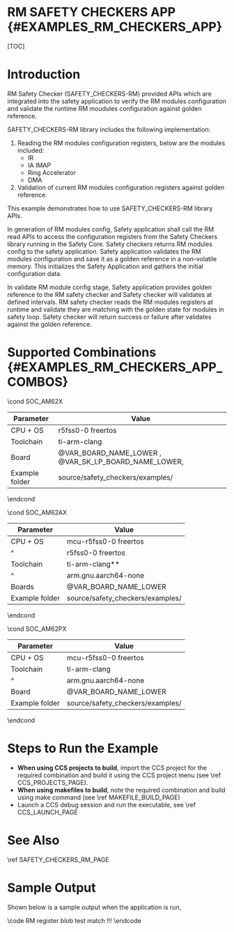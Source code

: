 # RM SAFETY CHECKERS APP {#EXAMPLES_RM_CHECKERS_APP}

[TOC]

# Introduction

RM Safety Checker (SAFETY_CHECKERS-RM) provided APIs which are integrated into the safety application to verify the RM modules configuration and validate the runtime RM moudules configuration against golden reference.

SAFETY_CHECKERS-RM library includes the following implementation:
1. Reading the RM modules configuration registers, below are the modules included:
      * IR
      * IA IMAP
      * Ring Accelerator
      * DMA
2. Validation of current RM modules configuration registers against golden reference.

This example demonstrates how to use SAFETY_CHECKERS-RM library APIs.

In generation of RM modules config, Safety application shall call the RM read APIs to access the configuration registers from the Safety Checkers library running in the Safety Core. Safety checkers returns RM modules config to the safety application. Safety application validates the RM modules configuration and save it as a golden reference in a non-volatile memory. This initializes the Safety Application and gathers the initial configuration data.

In validate RM module config stage, Safety application provides golden reference to the RM safety checker and Safety checker will validates at defined intervals. RM safety checker reads the RM modules registers at runtime and validate they are matching with the golden state for modules in safety loop. Safety checker will return success or failure after validates against the golden reference.

# Supported Combinations {#EXAMPLES_RM_CHECKERS_APP_COMBOS}

\cond SOC_AM62X

 Parameter      | Value
 ---------------|-----------
 CPU + OS       | r5fss0-0 freertos
 Toolchain      | ti-arm-clang
 Board          | @VAR_BOARD_NAME_LOWER , @VAR_SK_LP_BOARD_NAME_LOWER,
 Example folder | source/safety_checkers/examples/

\endcond

\cond SOC_AM62AX

 Parameter      | Value
 ---------------|-----------
 CPU + OS       | mcu-r5fss0-0 freertos
 ^              | r5fss0-0 freertos
 Toolchain      | ti-arm-clang**
 ^              | arm.gnu.aarch64-none
 Boards         | @VAR_BOARD_NAME_LOWER
 Example folder | source/safety_checkers/examples/

\endcond

\cond SOC_AM62PX

 Parameter      | Value
 ---------------|-----------
 CPU + OS       | mcu-r5fss0-0 freertos
 Toolchain      | ti-arm-clang
 ^              | arm.gnu.aarch64-none
 Board          | @VAR_BOARD_NAME_LOWER
 Example folder | source/safety_checkers/examples/

\endcond

# Steps to Run the Example

- **When using CCS projects to build**, import the CCS project for the required combination
  and build it using the CCS project menu (see \ref CCS_PROJECTS_PAGE).
- **When using makefiles to build**, note the required combination and build using
  make command (see \ref MAKEFILE_BUILD_PAGE)
- Launch a CCS debug session and run the executable, see \ref CCS_LAUNCH_PAGE

# See Also

\ref SAFETY_CHECKERS_RM_PAGE

# Sample Output

Shown below is a sample output when the application is run,

\code
RM register blob test match !!!
\endcode